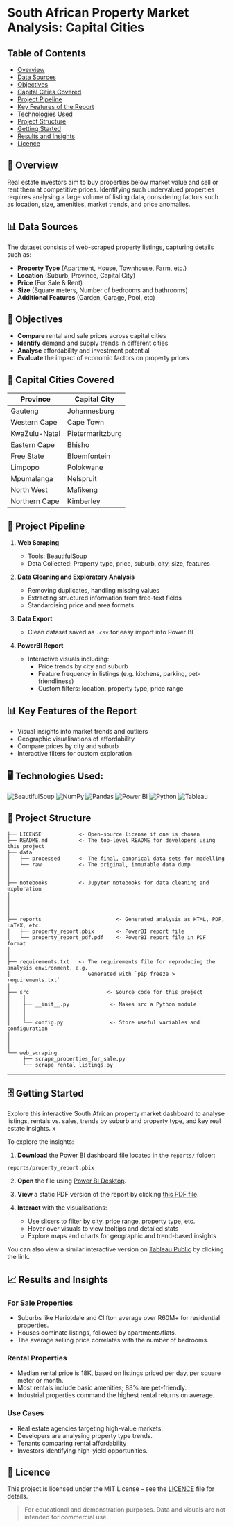# South African Property Market Analysis: Capital Cities

## Table of Contents

* [Overview](#overview)
* [Data Sources](#data-sources)
* [Objectives](#objectives)
* [Capital Cities Covered](#capital-cities-covered)
* [Project Pipeline](#project-pipeline)
* [Key Features of the Report](#key-features-of-the-report)
* [Technologies Used](#technologies-used)
* [Project Structure](#project-structure)
* [Getting Started](#getting-started)
* [Results and Insights](#results-and-insights)
* [Licence](#licence)


## 📌 Overview <a class="anchor" id="overview"></a>
Real estate investors aim to buy properties below market value and sell or rent them at competitive prices. Identifying such undervalued properties requires analysing a large volume of listing data, considering factors such as location, size, amenities, market trends, and price anomalies. 


## 📊 Data Sources <a class="anchor" id="data-sources"></a>
The dataset consists of web-scraped property listings, capturing details such as: 

- **Property Type** (Apartment, House, Townhouse, Farm, etc.)
- **Location** (Suburb, Province, Capital City)
- **Price** (For Sale & Rent)
- **Size** (Square meters, Number of bedrooms and bathrooms)
- **Additional Features** (Garden, Garage, Pool, etc)


## 🎯 Objectives <a class="anchor" id="objectives"></a>
- **Compare** rental and sale prices across capital cities
- **Identify** demand and supply trends in different cities
- **Analyse** affordability and investment potential
- **Evaluate** the impact of economic factors on property prices


## 🌆 Capital Cities Covered <a class="anchor" id="capital-cities-covered"></a>
| Province | Capital City |
|----------|-------------|
| Gauteng | Johannesburg |
| Western Cape | Cape Town |
| KwaZulu-Natal | Pietermaritzburg |
| Eastern Cape | Bhisho |
| Free State | Bloemfontein |
| Limpopo | Polokwane |
| Mpumalanga | Nelspruit |
| North West | Mafikeng |
| Northern Cape | Kimberley |


## 🪈 Project Pipeline <a class="anchor" id="project-pipeline"></a>

1. **Web Scraping** 
    - Tools: BeautifulSoup
    - Data Collected: Property type, price, suburb, city, size, features

2. **Data Cleaning and Exploratory Analysis**
    - Removing duplicates, handling missing values
    - Extracting structured information from free-text fields
    - Standardising price and area formats

3. **Data Export**
    - Clean dataset saved as `.csv` for easy import into Power BI

4. **PowerBI Report**
    - Interactive visuals including:
        - Price trends by city and suburb
        - Feature frequency in listings (e.g. kitchens, parking, pet-friendliness)
        - Custom filters: location, property type, price range


## 📊 Key Features of the Report <a class="anchor" id="key-features-of-the-report"></a>

- Visual insights into market trends and outliers
- Geographic visualisations of affordability
- Compare prices by city and suburb
- Interactive filters for custom exploration


## 🖥️ Technologies Used: <a class="anchor" id="technologies-used"></a>
![BeautifulSoup](https://img.shields.io/badge/BeautifulSoup-8A2BE2?style=for-the-badge) ![NumPy](https://img.shields.io/badge/numpy-%23013243.svg?style=for-the-badge&logo=numpy&logoColor=white) ![Pandas](https://img.shields.io/badge/pandas-%23150458.svg?style=for-the-badge&logo=pandas&logoColor=white) ![Power BI](https://img.shields.io/badge/Power%20BI-FAAB00?style=for-the-badge&logo=power%20bi&logoColor=white) ![Python](https://img.shields.io/badge/python-3670A0?style=for-the-badge&logo=python&logoColor=ffdd54) ![Tableau](https://img.shields.io/badge/Tableau-E97627?style=for-the-badge&logo=Tableau&logoColor=white)


## 📂 Project Structure <a class="anchor" id="project-structure"></a>

```
├── LICENSE            <- Open-source license if one is chosen
├── README.md          <- The top-level README for developers using this project
├── data
│   ├── processed      <- The final, canonical data sets for modelling
│   └── raw            <- The original, immutable data dump
│
│
├── notebooks          <- Jupyter notebooks for data cleaning and exploration
│                         
│                         
│
│
├── reports                        <- Generated analysis as HTML, PDF, LaTeX, etc.
│   ├── property_report.pbix       <- PowerBI report file
│   └── property_report_pdf.pdf    <- PowerBI report file in PDF format 
│
│
├── requirements.txt   <- The requirements file for reproducing the analysis environment, e.g.
│                         Generated with `pip freeze > requirements.txt`
│
├── src                         <- Source code for this project
│    │
│    ├── __init__.py             <- Makes src a Python module
│    │
│    │
│    └── config.py               <- Store useful variables and configuration
│       
│
│
└── web_scraping
     ├── scrape_properties_for_sale.py
     └── scrape_rental_listings.py 
```

--------


## 🗄️ Getting Started <a class="anchor" id="getting-started"></a>

Explore this interactive South African property market dashboard to analyse listings, rentals vs. sales, trends by suburb and property type, and key real estate insights. x

To explore the insights:

1. **Download** the Power BI dashboard file located in the `reports/` folder:

```plaintext
reports/property_report.pbix
```

2. **Open** the file using [Power BI Desktop](https://powerbi.microsoft.com/desktop/).

3. **View** a static PDF version of the report by clicking [this PDF file](reports/property_report_pdf.pdf).

4. **Interact** with the visualisations:
    - Use slicers to filter by city, price range, property type, etc.
    - Hover over visuals to view tooltips and detailed stats
    - Explore maps and charts for geographic and trend-based insights


You can also view a similar interactive version on [Tableau Public](https://public.tableau.com/views/SouthAfricanPropertyDashboardAnalysis/SaleListings?:language=en-US&:sid=&:redirect=auth&:display_count=n&:origin=viz_share_link) by clicking the link.


## 📈 Results and Insights <a class="anchor" id="results-and-insights"></a>

### For Sale Properties
- Suburbs like Heriotdale and Clifton average over R60M+ for residential properties. 
- Houses dominate listings, followed by apartments/flats. 
- The average selling price correlates with the number of bedrooms. 

### Rental Properties
- Median rental price is 18K, based on listings priced per day, per square meter or month. 
- Most rentals include basic amenities; 88% are pet-friendly.
- Industrial properties command the highest rental returns on average.

### Use Cases
- Real estate agencies targeting high-value markets. 
- Developers are analysing property type trends. 
- Tenants comparing rental affordability
- Investors identifying high-yield opportunities.


## 📜 Licence <a class="anchor" id="licence"></a>
This project is licensed under the MIT License – see the [LICENCE](./LICENCE) file for details.

> For educational and demonstration purposes. Data and visuals are not intended for commercial use.
